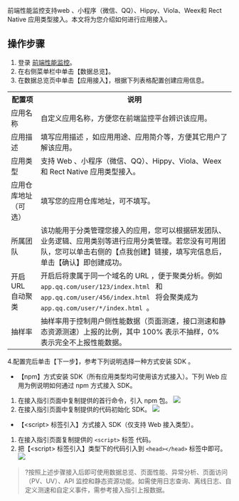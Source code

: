 前端性能监控支持web 、小程序（微信、QQ）、Hippy、Viola、Weex和 Rect Native 应用类型接入。本文将为您介绍如何进行应用接入。

## 操作步骤
1. 登录 [前端性能监控](https://console.cloud.tencent.com/rum)。
2. 在右侧菜单栏中单击【数据总览】。
3. 在数据总览页中单击【应用接入】，根据下列表格配置创建应用信息。
<table>
<th>
 配置项
</th>
<th>
 说明
</th>
<tr>
<td>
 应用名称
</td>
<td>
 自定义应用名称，方便您在前端监控平台辨识该应用。
</td>
</tr>
<tr>
<td>
 应用描述
</td>
<td>
 填写应用描述 ，如应用用途、应用简介等，方便其它用户了解该应用。
</td>
</tr>
<tr>
<td>
 应用类型
</td>
<td>
 支持 Web 、小程序（微信、QQ）、Hippy、Viola、Weex 和 Rect Native 应用类型接入。
</td>
</tr>
<tr>
<td>
 应用仓库地址（可选）
</td>
<td>
 填写您的应用仓库地址，可不填写。
</td>
</tr>
<tr>
<td>
 所属团队
</td>
<td>
 该功能用于分类管理您接入的应用，您可以根据研发团队、业务逻辑、应用类别等进行应用分类管理。若您没有可用团队，您可以单击右侧的【点我创建】链接，填写完信息后，单击【确认】即创建成功。
</td>
</tr>
<tr>
<td>
 开启 URL 自动聚类
</td>
<td>
 开启后将隶属于同一个域名的 URL ，便于聚类分析。例如<CODE>app.qq.com/user/123/index.html </CODE> 和 <CODE>app.qq.com/user/456/index.html </CODE> 将会聚类成为 <CODE>app.qq.com/user/*/index.html </CODE>。
</td>
</tr>
<tr>
<td>
 抽样率
</td>
<td>
 抽样率用于控制用户侧性能数据（页面测速，接口测速和静态资源测速）上报的比例，其中 100% 表示不抽样，0% 表示完全不上报性能数据。
</td>
</tr>
</table>


 4.配置完后单击【下一步】，参考下列说明选择一种方式安装 SDK 。
- 【npm】方式安装 SDK（所有应用类型均可使用该方式接入）。下列 Web 应用为例说明如何通过 npm 方式接入 SDK。
 1. 在接入指引页面中复制提供的首行命令，引入 npm 包。
![](https://main.qcloudimg.com/raw/32077f03006297f2ddab389490768501.png)
 2. 在接入指引页面中复制提供的代码初始化 SDK。
![](https://main.qcloudimg.com/raw/14826d4df71cc615b9586bbe6ee8af37.png)
- 【&lt;script&gt; 标签引入】方式接入 SDK（仅支持 Web 接入类型）。
 1. 在接入指引页面复制提供的 `<script>` 标签 代码。
 2. 把【&lt;script&gt; 标签引入】类型下的代码引入到 `<head></head>` 标签中即可。
![](https://main.qcloudimg.com/raw/77fc76ba0c2ccfd9e304420550152ea0.png)
> ?按照上述步骤接入后即可使用数据总览、页面性能、异常分析、页面访问（PV、UV）、API 监控和静态资源功能。如需使用日志查询、离线日志、自定义测速和自定义事件，需参考接入指引上报数据。
